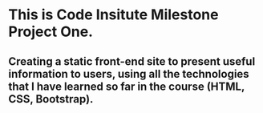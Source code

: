 # This is Code Insitute Milestone Project One. 
## Creating a static front-end site to present useful information to users, using all the technologies that I have learned so far in the course (HTML, CSS, Bootstrap).
